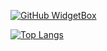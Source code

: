 <!--
### Hi there 👋


**Raking45/Raking45** is a ✨ _special_ ✨ repository because its `README.md` (this file) appears on your GitHub profile.

Here are some ideas to get you started:

- 🔭 I’m currently working on ...
- 🌱 I’m currently learning ...
- 👯 I’m looking to collaborate on ...
- 🤔 I’m looking for help with ...
- 💬 Ask me about ...
- 📫 How to reach me: ...
- 😄 Pronouns: ...
- ⚡ Fun fact: ...
-->
<!-- Skills Widget -->
[![GitHub WidgetBox](https://github-widgetbox.vercel.app/api/skills?languages=js,ts,java,php,python,html,css,c,cpp,csharp,swift,rust,ruby,kotlin,erlang,dart,go,scala,elm,bash,r,xml,json,yaml,postgresql,mysql,haskell,powershell,lua,visualbasic,x86,arm,groovy,perl,solidity,fortran,sass,graphql,clojure,clojurescript,markdown)](https://github.com/Jurredr/github-widgetbox)
<!-- Languages Used Widget -->
[![Top Langs](https://github-readme-stats-git-masterrstaa-rickstaa.vercel.app/api/top-langs/?username=Raking45)](https://github.com/anuraghazra/github-readme-stats) 
<!-- GitHub Tropy Widget
<img src="https://github-profile-trophy.vercel.app/?username=Raking45&theme=juicyfresh&no-bg=true" />-->
<!-- Top Languages Widget
<img src="https://github-readme-stats.vercel.app/api/top-langs?username=Raking45&show_icons=true&locale=en&layout=compact&theme=chartreuse-dark" alt="ovi" /> -->

